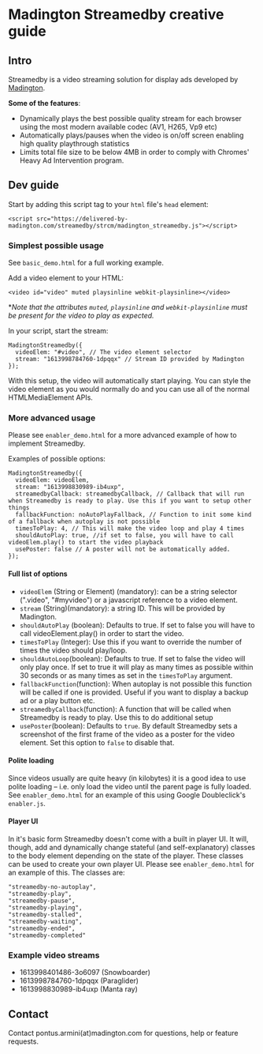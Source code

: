 # Madington Streamedby creative guide

## Intro

Streamedby is a video streaming solution for display ads developed by [Madington](https://madington.com/).

**Some of the features**:

- Dynamically plays the best possible quality stream for each browser using the most modern available codec (AV1, H265, Vp9 etc)
- Automatically plays/pauses when the video is on/off screen enabling high quality playthrough statistics
- Limits total file size to be below 4MB in order to comply with Chromes' Heavy Ad Intervention program.

## Dev guide

Start by adding this script tag to your `html` file's `head` element:

`<script src="https://delivered-by-madington.com/streamedby/strcm/madington_streamedby.js"></script>`

### Simplest possible usage

See `basic_demo.html` for a full working example.

Add a video element to your HTML:

`<video id="video" muted playsinline webkit-playsinline></video>`

\*_Note that the attributes `muted`, `playsinline` and `webkit-playsinline` must be present for the video to play as expected._

In your script, start the stream:

```
MadingtonStreamedby({
  videoElem: "#video", // The video element selector
  stream: "1613998784760-1dpqqx" // Stream ID provided by Madington
});
```

With this setup, the video will automatically start playing. You can style the video element as you would normally do and you can use all of the normal HTMLMediaElement APIs.

### More advanced usage

Please see `enabler_demo.html` for a more advanced example of how to implement Streamedby.

Examples of possible options:

```
MadingtonStreamedby({
  videoElem: videoElem,
  stream: "1613998830989-ib4uxp",
  streamedbyCallback: streamedbyCallback, // Callback that will run when Streamedby is ready to play. Use this if you want to setup other things
  fallbackFunction: noAutoPlayFallback, // Function to init some kind of a fallback when autoplay is not possible
  timesToPlay: 4, // This will make the video loop and play 4 times
  shouldAutoPlay: true, //if set to false, you will have to call videoElem.play() to start the video playback
  usePoster: false // A poster will not be automatically added.
});
```

#### Full list of options

- `videoElem` (String or Element) (mandatory): can be a string selector (".video", "#myvideo") or a javascript reference to a video element.
- `stream` (String)(mandatory): a string ID. This will be provided by Madington.
- `shouldAutoPlay` (boolean): Defaults to true. If set to false you will have to call videoElement.play() in order to start the video.
- `timesToPlay` (Integer): Use this if you want to override the number of times the video should play/loop.
- `shouldAutoLoop`(boolean): Defaults to true. If set to false the video will only play once. If set to true it will play as many times as possible within 30 seconds or as many times as set in the `timesToPlay` argument.
- `fallbackFunction`(function): When autoplay is not possible this function will be called if one is provided. Useful if you want to display a backup ad or a play button etc.
- `streamedbyCallback`(function): A function that will be called when Streamedby is ready to play. Use this to do additional setup
- `usePoster`(boolean): Defaults to `true`. By default Streamedby sets a screenshot of the first frame of the video as a poster for the video element. Set this option to `false` to disable that.

#### Polite loading

Since videos usually are quite heavy (in kilobytes) it is a good idea to use polite loading – i.e. only load the video until the parent page is fully loaded. See `enabler_demo.html` for an example of this using Google Doubleclick's `enabler.js`.

#### Player UI

In it's basic form Streamedby doesn't come with a built in player UI. It will, though, add and dynamically change stateful (and self-explanatory) classes to the body element depending on the state of the player. These classes can be used to create your own player UI. Please see `enabler_demo.html` for an example of this. The classes are:

```
"streamedby-no-autoplay",
"streamedby-play",
"streamedby-pause",
"streamedby-playing",
"streamedby-stalled",
"streamedby-waiting",
"streamedby-ended",
"streamedby-completed"
```

### Example video streams

- 1613998401486-3o6097 (Snowboarder)
- 1613998784760-1dpqqx (Paraglider)
- 1613998830989-ib4uxp (Manta ray)

## Contact

Contact pontus.armini(at)madington.com for questions, help or feature requests.
